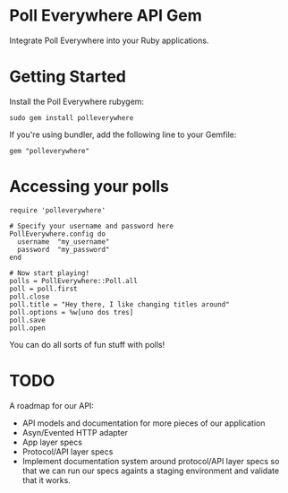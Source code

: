 # Poll Everywhere API Gem

Integrate Poll Everywhere into your Ruby applications.

# Getting Started

Install the Poll Everywhere rubygem:

    sudo gem install polleverywhere

If you're using bundler, add the following line to your Gemfile:

    gem "polleverywhere"

# Accessing your polls

    require 'polleverywhere'
    
    # Specify your username and password here
    PollEverywhere.config do
      username  "my_username"
      password  "my_password"
    end
    
    # Now start playing!
    polls = PollEverywhere::Poll.all
    poll = poll.first
    poll.close
    poll.title = "Hey there, I like changing titles around"
    poll.options = %w[uno dos tres]
    poll.save
    poll.open

You can do all sorts of fun stuff with polls!

# TODO

A roadmap for our API:

* API models and documentation for more pieces of our application
* Asyn/Evented HTTP adapter
* App layer specs
* Protocol/API layer specs
* Implement documentation system around protocol/API layer specs so that we can run our specs againts a staging environment and validate that it works.